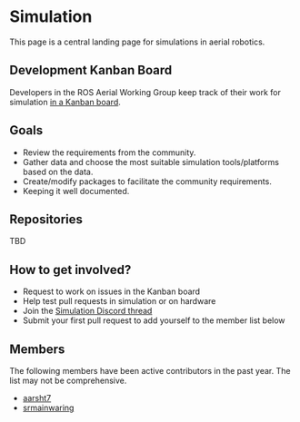 # Simulation

This page is a central landing page for simulations in aerial robotics. 

## Development Kanban Board

Developers in the ROS Aerial Working Group keep track of their work for simulation [in a Kanban board](https://github.com/orgs/ROS-Aerial/projects/5).

## Goals

* Review the requirements from the community.
* Gather data and choose the most suitable simulation tools/platforms based on the data.
* Create/modify packages to facilitate the community requirements.
* Keeping it well documented.

## Repositories

TBD

## How to get involved?

* Request to work on issues in the Kanban board
* Help test pull requests in simulation or on hardware
* Join the [Simulation Discord thread](https://discord.com/channels/1077825543698927656/1214661509494349915)
* Submit your first pull request to add yourself to the member list below

## Members

The following members have been active contributors in the past year. The list may not be comprehensive.

[comment]: <> (Keep sorted alphabetically please)

* [aarsht7](https://github.com/aarsht7)
* [srmainwaring](https://github.com/srmainwaring)
